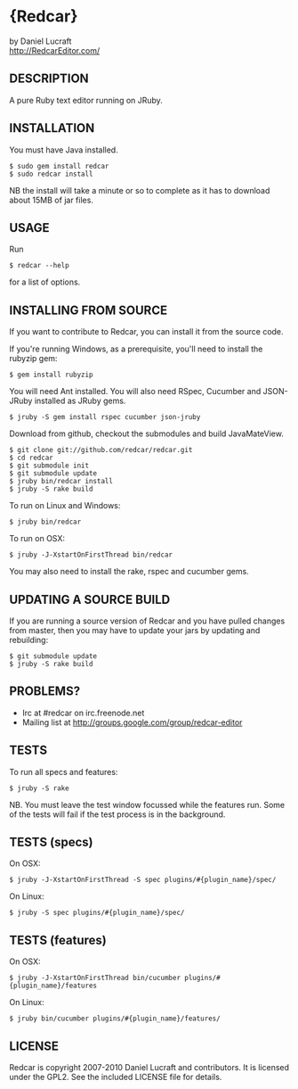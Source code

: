 {Redcar}
========

by Daniel Lucraft  
http://RedcarEditor.com/

## DESCRIPTION

A pure Ruby text editor running on JRuby. 

## INSTALLATION

You must have Java installed. 

    $ sudo gem install redcar
    $ sudo redcar install
    
NB the install will take a minute or so to complete as it has to download 
about 15MB of jar files.

## USAGE

Run 

    $ redcar --help
    
for a list of options.

## INSTALLING FROM SOURCE

If you want to contribute to Redcar, you can install it from the source code.

If you're running Windows, as a prerequisite, you'll need to install the 
rubyzip gem:

    $ gem install rubyzip

You will need Ant installed. You will also need RSpec, Cucumber and JSON-JRuby 
installed as JRuby gems.

    $ jruby -S gem install rspec cucumber json-jruby

Download from github, checkout the submodules and build JavaMateView. 

    $ git clone git://github.com/redcar/redcar.git
    $ cd redcar
    $ git submodule init
    $ git submodule update
    $ jruby bin/redcar install
    $ jruby -S rake build

To run on Linux and Windows:

    $ jruby bin/redcar

To run on OSX:

    $ jruby -J-XstartOnFirstThread bin/redcar        

You may also need to install the rake, rspec and cucumber gems.

## UPDATING A SOURCE BUILD

If you are running a source version of Redcar and you have pulled changes from 
master, then you may have to update your jars by updating and rebuilding:

    $ git submodule update
    $ jruby -S rake build

## PROBLEMS?

* Irc at #redcar on irc.freenode.net
* Mailing list at http://groups.google.com/group/redcar-editor

## TESTS

To run all specs and features:

    $ jruby -S rake

NB. You must leave the test window focussed while the features run. Some of the tests will fail if the test process is in the background.

## TESTS (specs)

On OSX:

    $ jruby -J-XstartOnFirstThread -S spec plugins/#{plugin_name}/spec/

On Linux:

    $ jruby -S spec plugins/#{plugin_name}/spec/

  
## TESTS (features)

On OSX:

    $ jruby -J-XstartOnFirstThread bin/cucumber plugins/#{plugin_name}/features

On Linux:

    $ jruby bin/cucumber plugins/#{plugin_name}/features/

## LICENSE

Redcar is copyright 2007-2010 Daniel Lucraft and contributors. 
It is licensed under the GPL2. See the included LICENSE file for details.


